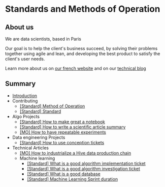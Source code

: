 # Standards and Methods of Operation

## About us
We are data scientists, based in Paris

Our goal is to help the client's business succeed, by solving their problems together using agile and lean, and developing the best product to satisfy the client's user needs.

Learn more about us on [our french website](https://www.sicara.com/) and on our [technical blog](https://blog.sicara.com/)

## Summary


* [Introduction](README.md)
* Contributing
  * [[Standard] Method of Operation](contributing/mo.s.md)
  * [[Standard] Standard](contributing/standard.s.md)
* Algo Projects
  * [[Standard] How to make great a notebook](algo-projects/make-great-notebook.s.md)
  * [[Standard] How to write a scientific article summary](algo-projects/write-an-article-summary.s.md)
  * [[MO] How to have repeatable experiments](algo-projects/how-to-have-repeatable-experiments.mo.md)
* Data engineering Projects
  * [[Standard] How to use conception tickets](data-engineering/How-to-use-conception-tickets.s.md)
* Technical Articles
  * [[MO] How to industrialize a Hive data production chain](technical-articles/hive-data-production-chain.md)
  * Machine learning
    * [[Standard] What is a good algorithm implementation ticket](/technical-articles/machine-learning/algorithm-implementation-ticket.md)
    * [[Standard] What is a good algorithm investigation ticket](/technical-articles/machine-learning/algorithm-investigation-ticket.md)
    * [[Standard] What is a good database](/technical-articles/machine-learning/good-database.md)
    * [[Standard] Machine Learning Sprint duration](/technical-articles/machine-learning/sprint-duration.md)
